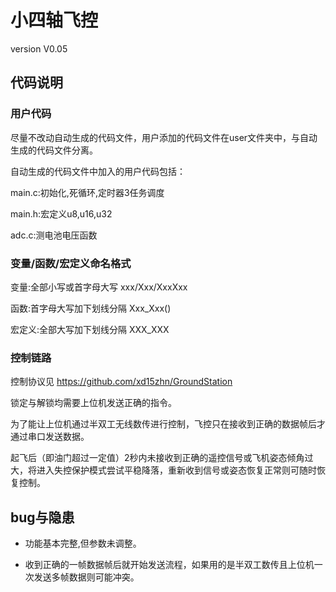 # 小四轴飞控
version V0.05

## 代码说明

### 用户代码
尽量不改动自动生成的代码文件，用户添加的代码文件在user文件夹中，与自动生成的代码文件分离。

自动生成的代码文件中加入的用户代码包括：

main.c:初始化,死循环,定时器3任务调度

main.h:宏定义u8,u16,u32

adc.c:测电池电压函数

### 变量/函数/宏定义命名格式
变量:全部小写或首字母大写 xxx/Xxx/XxxXxx

函数:首字母大写加下划线分隔 Xxx_Xxx()

宏定义:全部大写加下划线分隔 XXX_XXX

### 控制链路
控制协议见 https://github.com/xd15zhn/GroundStation

锁定与解锁均需要上位机发送正确的指令。

为了能让上位机通过半双工无线数传进行控制，飞控只在接收到正确的数据帧后才通过串口发送数据。

起飞后（即油门超过一定值）2秒内未接收到正确的遥控信号或飞机姿态倾角过大，将进入失控保护模式尝试平稳降落，重新收到信号或姿态恢复正常则可随时恢复控制。

## bug与隐患
* 功能基本完整,但参数未调整。

* 收到正确的一帧数据帧后就开始发送流程，如果用的是半双工数传且上位机一次发送多帧数据则可能冲突。